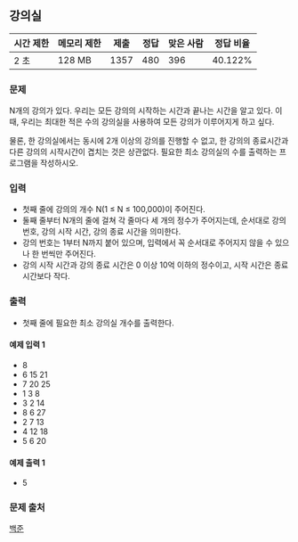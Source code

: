## 강의실
 
|시간 제한|	메모리 제한|	제출|	정답|	맞은 사람|	정답 비율|
|---|---|---|---|---|---|
|2 초|	128 MB|	1357|	480|	396|	40.122%|

### 문제
N개의 강의가 있다. 우리는 모든 강의의 시작하는 시간과 끝나는 시간을 알고 있다. 이때, 우리는 최대한 적은 수의 강의실을 사용하여 모든 강의가 이루어지게 하고 싶다.

물론, 한 강의실에서는 동시에 2개 이상의 강의를 진행할 수 없고, 한 강의의 종료시간과 다른 강의의 시작시간이 겹치는 것은 상관없다. 필요한 최소 강의실의 수를 출력하는 프로그램을 작성하시오.

### 입력
- 첫째 줄에 강의의 개수 N(1 ≤ N ≤ 100,000)이 주어진다. 
- 둘째 줄부터 N개의 줄에 걸쳐 각 줄마다 세 개의 정수가 주어지는데, 순서대로 강의 번호, 강의 시작 시간, 강의 종료 시간을 의미한다. 
- 강의 번호는 1부터 N까지 붙어 있으며, 입력에서 꼭 순서대로 주어지지 않을 수 있으나 한 번씩만 주어진다. 
- 강의 시작 시간과 강의 종료 시간은 0 이상 10억 이하의 정수이고, 시작 시간은 종료 시간보다 작다.

### 출력
- 첫째 줄에 필요한 최소 강의실 개수를 출력한다.

#### 예제 입력 1 
- 8
- 6 15 21
- 7 20 25
- 1 3 8
- 3 2 14
- 8 6 27
- 2 7 13
- 4 12 18
- 5 6 20

#### 예제 출력 1 
- 5

### 문제 출처
[백준](https://www.acmicpc.net/problem/1374)